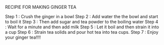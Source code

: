 RECIPIE FOR MAKING GINGER TEA

Step 1 : Crush the ginger in a bowl
Step 2 : Add water the the bowl and start to boil it
Step 3 : Then add sugar and tea powder to the boiling water
Step 4 : Wait for a minute and then add milk 
Step 5 : Let it boil and then strain it into a cup
Step 6 : Strain tea solids and pour hot tea into tea cups.
Step 7 : Enjoy your ginger tea!!!!